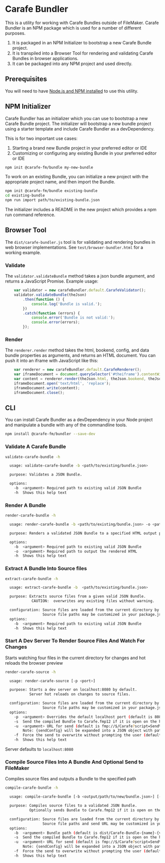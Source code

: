 # Carafe Bundler

This is a utility for working with Carafe Bundles outside of FileMaker. Carafe Bundler is an NPM package which is used for a number of different purposes.

1. It is packaged in an NPM Initializer to bootstrap a new Carafe Bundle project.
1. It is transpiled into a Browser Tool for rendering and validating Carafe Bundles in browser applications.
1. It can be packaged into any NPM project and used directly.

## Prerequisites

You will need to have [Node.js and NPM installed](https://nodejs.org/en/download/) to use this utility.

## NPM Initializer

Carafe Bundler has an initializer which you can use to bootstrap a new Carafe Bundle project. The initializer will bootstrap a new bundle project using a starter template and include Carafe Bundler as a devDependency.

This is for two important use cases:

1. Starting a brand new Bundle project in your preferred editor or IDE
1. Customizing or configuring any existing Bundle in your preferred editor or IDE

```bash
npm init @carafe-fm/bundle my-new-bundle
```

To work on an existing Bundle, you can initialize a new project with the appropriate project name, and then import the Bundle.

```bash
npm init @carafe-fm/bundle existing-bundle
cd existing-bundle
npm run import path/to/existing-bundle.json
```

The initializer includes a README in the new project which provides a npm run command reference.

## Browser Tool

The `dist/carafe-bundler.js` tool is for validating and rendering bundles in web browser implementations. See `test/browser-bundler.html` for a working example.

### Validate

The `validator.validateBundle` method takes a json bundle argument, and returns a JavaScript Promise. Example usage:

```javascript
    var validator = new carafeBundler.default.CarafeValidator();
    validator.validateBundle(theJson)
        .then(function () {
            console.log('Bundle is valid.');
        })
        .catch(function (errors) {
            console.error('Bundle is not valid:');
            console.error(errors);
        });
```

### Render

The `renderer.render` method takes the html, bookend, config, and data bundle properties as arguments, and returns an HTML document. You can push it into an iframe with JavaScript like this:

```javascript
    var renderer = new carafeBundler.default.CarafeRenderer();
    var iframeDocument = document.querySelector('#theiframe').contentWindow.document;
    var content = renderer.render(theJson.html, theJson.bookend, theJson.config, theJson.data);
    iframeDocument.open('text/html', 'replace');
    iframeDocument.write(content);
    iframeDocument.close();
```



## CLI

You can install Carafe Bundler as a devDependency in your Node project and manipulate a bundle with any of the commandline tools.

```bash
npm install @carafe-fm/bundler --save-dev
``` 

### Validate A Carafe Bundle

```bash
validate-carafe-bundle -h
```

```bash
  usage: validate-carafe-bundle -b <path/to/existing/bundle.json>

  purpose: Validates a JSON Bundle.

  options:
    -b  <argument> Required path to existing valid JSON Bundle
    -h  Shows this help text
```

### Render A Bundle

```bash
render-carafe-bundle -h
```

```bash
  usage: render-carafe-bundle -b <path/to/existing/bundle.json> -o <path/to/output/rendered.html>

  purpose: Renders a validated JSON Bundle to a specified HTML output path.

  options:
    -b  <argument> Required path to existing valid JSON Bundle
    -o  <argument> Required path to output the rendered HTML
    -h  Shows this help text
```

### Extract A Bundle Into Source files

```bash
extract-carafe-bundle -h
```

```bash
  usage: extract-carafe-bundle -b  <path/to/existing/bundle.json>

  purpose: Extracts source files from a given valid JSON Bundle.
            CAUTION:  overwrites any existing files without warning.

  configuration: Source files are loaded from the current directory by default.
                 Source file paths may be customized in your package.json.
  options:
    -b  <argument> Required path to existing valid JSON Bundle
    -h  Shows this help text
```


### Start A Dev Server To Render Source Files And Watch For Changes

Starts watching four files in the current directory for changes and hot reloads the browser preview

```bash
render-carafe-source -h
```

```bash
  usage: render-carafe-source [-p <port>]

  purpose: Starts a dev server on localhost:8080 by default.
           Server hot reloads on changes to source files.

  configuration: Source files are loaded from the current directory by default.
                 Source file paths may be customized in your package.json.
  options:
    -p  <argument> Overrides the default localhost port (default is 8080)
    -s  Send the compiled Bundle to Carafe.fmp12 if it is open on the host system (default is false)
    -u  <argument> URL for send (default is fmp://$/Carafe?script=Send%20Carafe%20Bundle&param={sendConfig})
        Note: {sendConfig} will be expanded into a JSON object with path string and forceSend bool properties at runtime
    -f  Force the send to overwrite without prompting the user (default is false)
    -h  Shows this help text
```

Server defaults to `localhost:8080`

### Compile Source Files Into A Bundle And Optional Send to FileMaker

Compiles source files and outputs a Bundle to the specified path

```bash
compile-carafe-bundle -h
```

```bash
  usage: compile-carafe-bundle [-b <output/path/to/new/bundle.json>] [-p  [-f] [-u <fmpurl>]]

  purpose: Compiles source files to a validated JSON Bundle.
           Optionally sends Bundle to Carafe.fmp12 if it is open on the host system.

  configuration: Source files are loaded from the current directory by default.
                 Source file paths and send URL may be customized in your package.json.
  options:
    -b  <argument> Bundle path (default is dist/Carafe-Bundle-{name}-{version}.json)
    -s  Send the compiled Bundle to Carafe.fmp12 if it is open on the host system (default is false)
    -u  <argument> URL for send (default is fmp://$/Carafe?script=Send%20Carafe%20Bundle&param={sendConfig})
        Note: {sendConfig} will be expanded into a JSON object with path string and forceSend bool properties at runtime
    -f  Force the send to overwrite without prompting the user (default is false)
    -h  Shows this help text
```
